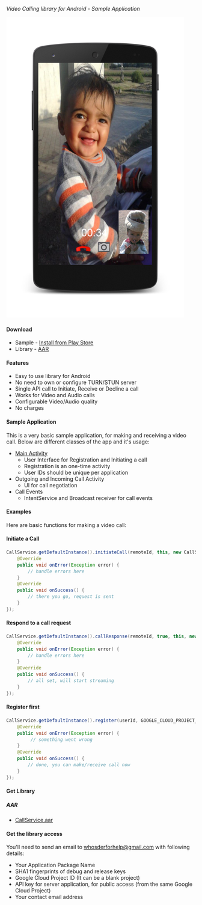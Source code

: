 *Video Calling library for Android - Sample Application*

![](sample-screenshot.png)

#### Download
 * Sample - [Install from Play Store](https://play.google.com/store/apps/details?id=com.threebytes.callservicesample)
 * Library - [AAR](https://github.com/3bytessolutions/CallService-sample#get-library)

#### Features
 * Easy to use library for Android
 * No need to own or configure TURN/STUN server
 * Single API call to Initiate, Receive or Decline a call
 * Works for Video and Audio calls
 * Configurable Video/Audio quality
 * No charges

#### Sample Application

This is a very basic sample application, for making and receiving a video call. Below are different classes of the app and it's usage:

 * [Main Activity](https://github.com/3bytessolutions/CallService-sample/blob/master/app/src/main/java/com/threebytes/callservicesample/MainActivity.java)
   * User Interface for Registration and Initiating a call
   * Registration is an one-time activity
   * User IDs should be unique per application
 * Outgoing and Incoming Call Activity
   * UI for call negotiation
 * Call Events
   * IntentService and Broadcast receiver for call events

#### Examples

Here are basic functions for making a video call:

#### Initiate a Call

```java
CallService.getDefaultInstance().initiateCall(remoteId, this, new CallService.Callback() {
    @Override
    public void onError(Exception error) {
	    // handle errors here
	}
	@Override
    public void onSuccess() {
	    // there you go, request is sent
	}
});
```

#### Respond to a call request

```java
CallService.getDefaultInstance().callResponse(remoteId, true, this, new CallService.Callback() {
    @Override
    public void onError(Exception error) {
	    // handle errors here
	}
	@Override
    public void onSuccess() {
	    // all set, will start streaming
	}
});
```

#### Register first

```java
CallService.getDefaultInstance().register(userId, GOOGLE_CLOUD_PROJECT_ID, MainActivity.this, new CallService.Callback() {
    @Override
    public void onError(Exception error) {
	     // something went wrong
	}
	@Override
    public void onSuccess() {
	    // done, you can make/receive call now
	}
});
```

#### Get Library

##### AAR
 * [CallService.aar](https://github.com/3bytessolutions/CallService-sample/blob/master/CallService/CallService.aar)

#### Get the library access

You'll need to send an email to [whosderforhelp@gmail.com](mailto:whosderforhelp@gmail.com) with following details:

* Your Application Package Name
* SHA1 fingerprints of debug and release keys
* Google Cloud Project ID (It can be a blank project)
* API key for server application, for public access (from the same Google Cloud Project)
* Your contact email address
